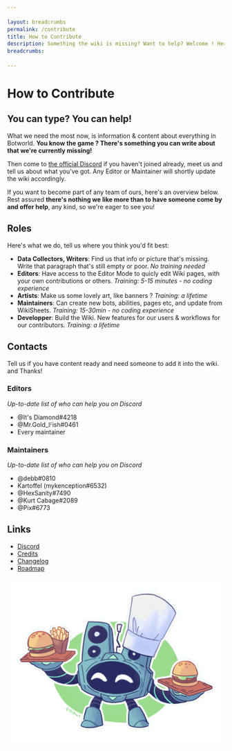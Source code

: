 ```yaml
---

layout: breadcrumbs
permalink: /contribute
title: How to Contribute
description: Something the wiki is missing? Want to help? Welcome ! Here's how to proceed
breadcrumbs:

---
```


# How to Contribute

## You can type? You can help!

What we need the most now, is information & content about everything in Botworld. **You know the game ? There's something you can write about that we're currently missing!**

Then come to [the official Discord](<https://discord.gg/FsJzvtFrgq>) if you haven't joined already, meet us and tell us about what you've got. Any Editor or Maintainer will shortly update the wiki accordingly.

If you want to become part of any team of ours, here's an overview below. Rest assured **there's nothing we like more than to have someone come by and offer help**, any kind, so we're eager to see you!

## Roles

Here's what we do, tell us where you think you'd fit best:

- **Data Collectors, Writers**: Find us that info or picture that's missing. Write that paragraph that's still empty or poor. *No training needed*
- **Editors**: Have access to the Editor Mode to quicly edit Wiki pages, with your own contributions or others. *Training: 5-15 minutes - no coding experience*
- **Artists**: Make us some lovely art, like banners ? *Training: a lifetime* 
- **Maintainers**: Can create new bots, abilities, pages etc, and update from WikiSheets. *Training: 15-30min - no coding experience*
- **Developper**: Build the Wiki. New features for our users & workflows for our contributors. *Training: a lifetime*


## Contacts

Tell us if you have content ready and need someone to add it into the wiki. and Thanks!

### Editors
*Up-to-date list of who can help you on Discord*

- @It's Diamond#4218 
- @Mr.Gold_𝔽ish#0461 
- Every maintainer 

### Maintainers
*Up-to-date list of who can help you on Discord*

- @debb#0810 
- Kartoffel (mykenception#6532)
- @HexSanity#7490
- @Kurt Cabage#2089
- @Pix#6773


## Links

- [Discord](<https://discord.gg/FsJzvtFrgq>)
- [Credits](/credits)
- [Changelog](/changelog)
- [Roadmap](/roadmap)


![Beat Burger logo by Lollitree](/assets/img/pics/beatburger.png)

